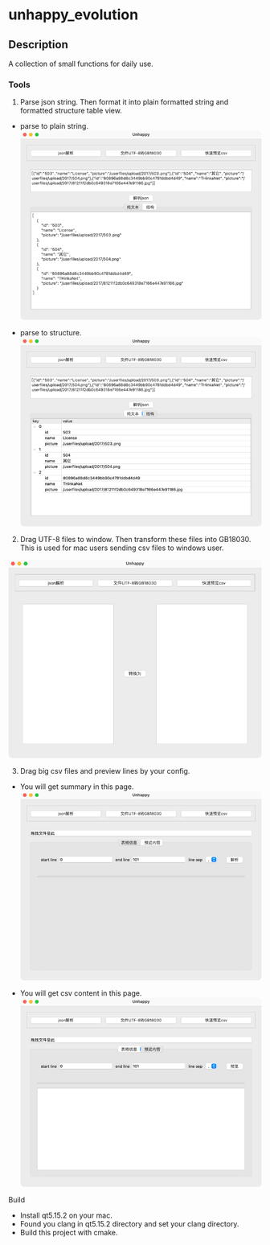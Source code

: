 # unhappy_evolution

## Description

A collection of small functions for daily use.

### Tools

1. Parse json string. Then format it into plain formatted string and formatted structure table view.

+ parse to plain string.
 ![img.png](static/readme/example_json_to_plain_string.png)
  
+ parse to structure.
![img.png](static/readme/example_json_to_structure.png)
  
2. Drag UTF-8 files to window. Then transform these files into GB18030. This is used for mac users sending csv files to windows user.

![img.png](static/readme/example_transform_utf8_to_gbk.png)

3. Drag big csv files and preview lines by your config.

+ You will get summary in this page.
![img.png](static/readme/example_preview_csv.png)
  
+ You will get csv content in this page.
![img.png](static/readme/example_preview_csv_detail.png)
  
Build

+ Install qt5.15.2 on your mac.
+ Found you clang in qt5.15.2 directory and set your clang directory.
+ Build this project with cmake.